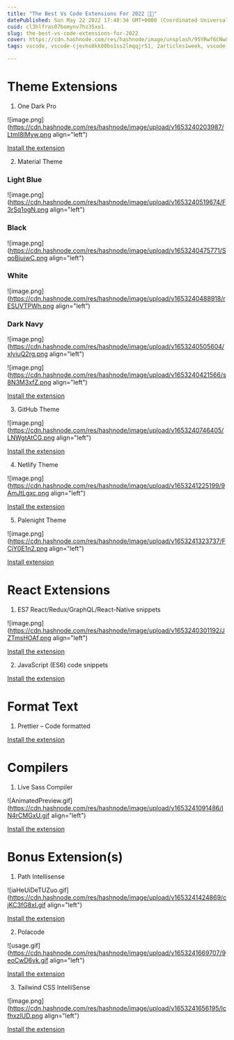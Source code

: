 ```yaml
---
title: "The Best Vs Code Extensions For 2022 💪💪"
datePublished: Sun May 22 2022 17:48:34 GMT+0000 (Coordinated Universal Time)
cuid: cl3hlfras07bomynv7hz35xo1
slug: the-best-vs-code-extensions-for-2022
cover: https://cdn.hashnode.com/res/hashnode/image/unsplash/95YRwf6CNw8/upload/v1653239999976/2MmZlME-E.jpeg
tags: vscode, vscode-cjevho8kk00bo1ss2lmqqjr51, 2articles1week, vscode-extensions, programming-school

---
```


# Theme Extensions
1. One Dark Pro

![image.png](https://cdn.hashnode.com/res/hashnode/image/upload/v1653240203987/LtmI8lMyw.png align="left")

[Install the extension](https://www.bing.com/ck/a?!&&p=7b32d6e3a677426c0c25b47746fc52a22027ae2843ec2dcce7ef568eac2a3257JmltdHM9MTY1MzI0MDEyOSZpZ3VpZD1lYWI4ZGQ3NS0wY2IyLTQ2MzMtYmQwYi02YWRmNzAwYmUyZmUmaW5zaWQ9NTE1Nw&ptn=3&fclid=b5679516-d9f3-11ec-ae07-f101243a13ef&u=a1aHR0cHM6Ly9tYXJrZXRwbGFjZS52aXN1YWxzdHVkaW8uY29tL2l0ZW1zP2l0ZW1OYW1lPWFkcmlhbndpbGN6eW5za2kub25lLWRhcmstcHJv&ntb=1)

2. Material Theme


### Light Blue

![image.png](https://cdn.hashnode.com/res/hashnode/image/upload/v1653240519674/F3rSq1ogN.png align="left")

### Black

![image.png](https://cdn.hashnode.com/res/hashnode/image/upload/v1653240475771/SqoBjujwC.png align="left")

### White

![image.png](https://cdn.hashnode.com/res/hashnode/image/upload/v1653240488918/rESUVTPWh.png align="left")

### Dark Navy

![image.png](https://cdn.hashnode.com/res/hashnode/image/upload/v1653240505604/xlyiuQ2rg.png align="left")

![image.png](https://cdn.hashnode.com/res/hashnode/image/upload/v1653240421566/s8N3M3xfZ.png align="left")


[Install the extension](https://www.bing.com/ck/a?!&&p=db218c0ceaa4d9fd554a77e572246b5a281242441ff21d2b24a61022efc91a87JmltdHM9MTY1MzI0MDM4MiZpZ3VpZD1iNDAxODhjMC0xYjEwLTRlYzYtYTI3ZC01ODQ4NGQ4YTk2YjcmaW5zaWQ9NTIyNw&ptn=3&fclid=4caa2cc2-d9f4-11ec-bef4-28c6661aacea&u=a1aHR0cHM6Ly9tYXJrZXRwbGFjZS52aXN1YWxzdHVkaW8uY29tL2l0ZW1zP2l0ZW1OYW1lPWVxdWludXNvY2lvLnZzYy1tYXRlcmlhbC10aGVtZQ&ntb=1)

3. GitHub Theme

![image.png](https://cdn.hashnode.com/res/hashnode/image/upload/v1653240746405/LNWgtAtCG.png align="left")

[Install the extension](https://www.bing.com/ck/a?!&&p=6aeaf75d35b51e7d79f6a46a3d17f536818dcec3bc86028ae82310a268356af8JmltdHM9MTY1MzI0MDcwMiZpZ3VpZD01NzA3MTVkNi02N2EzLTQ3MDUtOTI1My1hMzg0YzYwYzMzYWEmaW5zaWQ9NTE4Mg&ptn=3&fclid=0b3b7ef1-d9f5-11ec-8c29-dbf2d6398ea9&u=a1aHR0cHM6Ly9tYXJrZXRwbGFjZS52aXN1YWxzdHVkaW8uY29tL2l0ZW1zP2l0ZW1OYW1lPUdpdEh1Yi5naXRodWItdnNjb2RlLXRoZW1l&ntb=1)

4. Netlify Theme

![image.png](https://cdn.hashnode.com/res/hashnode/image/upload/v1653241225199/9AmJtLgxc.png align="left")

[Install the extension](https://marketplace.visualstudio.com/items?itemName=austincondiff.netlify-vscode-theme)

5. Palenight Theme


![image.png](https://cdn.hashnode.com/res/hashnode/image/upload/v1653241323737/FCiY0E1n2.png align="left")

[Install extension](https://marketplace.visualstudio.com/items?itemName=whizkydee.material-palenight-theme)

# React Extensions

1. ES7 React/Redux/GraphQL/React-Native snippets

![image.png](https://cdn.hashnode.com/res/hashnode/image/upload/v1653240301192/JZTmsHOAf.png align="left")

[Install the extension](https://www.bing.com/ck/a?!&&p=80b7612494be0ea5f15d78b4f196eeb8efa5b02b4525c597225384e6e343b877JmltdHM9MTY1MzI0MDI1OCZpZ3VpZD05OGQ3ZGI3ZS1iOTAwLTQ3OGQtODViNC02OTBiZTUwMjUxMjUmaW5zaWQ9NTEzNA&ptn=3&fclid=0266a88e-d9f4-11ec-a49d-db2c875ff01c&u=a1aHR0cHM6Ly9tYXJrZXRwbGFjZS52aXN1YWxzdHVkaW8uY29tL2l0ZW1zP2l0ZW1OYW1lPWRtZWVuaHVpcy5lczctcmVhY3QtanMtc25pcHBldHMtd2l0aC1zZW1pY29sb25z&ntb=1)

2. JavaScript (ES6) code snippets

[Install the extension](https://www.bing.com/ck/a?!&&p=fbaff7147b4b54140a688aac5c9870dad817caa745a5d17bee671ec277b3a06eJmltdHM9MTY1MzI0MDc4OSZpZ3VpZD02MDE2ZWM1NS05NDVkLTQ0MzItODc1Ni0xYjJmNTg3NDJjYTgmaW5zaWQ9NTEzOQ&ptn=3&fclid=3edb5e4b-d9f5-11ec-b778-0d33c8cb5563&u=a1aHR0cHM6Ly9tYXJrZXRwbGFjZS52aXN1YWxzdHVkaW8uY29tL2l0ZW1zP2l0ZW1OYW1lPXhhYmlrb3MuSmF2YVNjcmlwdFNuaXBwZXRz&ntb=1)


# Format Text

1. Prettier – Code formatted

[Install the extension](https://www.bing.com/ck/a?!&&p=640768aab057ccbb0736c6214b37569d0199423eead3b3f7cc4226f54ec186d5JmltdHM9MTY1MzI0MDYxNiZpZ3VpZD1iNGRmOGRlNi1jMGU3LTQwZDYtYTkxOS1hOTlhYWUyZjc0NjgmaW5zaWQ9NTE3NA&ptn=3&fclid=d7adc718-d9f4-11ec-8d82-05c0f22f2f38&u=a1aHR0cHM6Ly9tYXJrZXRwbGFjZS52aXN1YWxzdHVkaW8uY29tL2l0ZW1zP2l0ZW1OYW1lPWVzYmVucC5wcmV0dGllci12c2NvZGU&ntb=1)

# Compilers

1. Live Sass Compiler

![AnimatedPreview.gif](https://cdn.hashnode.com/res/hashnode/image/upload/v1653241091486/IN4rCMGxU.gif align="left")

[Install the extension](https://marketplace.visualstudio.com/items?itemName=ritwickdey.live-sass)

# Bonus Extension(s)

1. Path Intellisense

![iaHeUiDeTUZuo.gif](https://cdn.hashnode.com/res/hashnode/image/upload/v1653241424869/cjKC3fG8xI.gif align="left")

[Install the extension](https://marketplace.visualstudio.com/items?itemName=christian-kohler.path-intellisense)

2. Polacode

![usage.gif](https://cdn.hashnode.com/res/hashnode/image/upload/v1653241669707/9eoCwD6vk.gif align="left")

[Install the extension](https://marketplace.visualstudio.com/items?itemName=pnp.polacode)

3. Tailwind CSS IntelliSense

![image.png](https://cdn.hashnode.com/res/hashnode/image/upload/v1653241656195/IcfhxzlUD.png align="left")

[Install the extension](https://marketplace.visualstudio.com/items?itemName=bradlc.vscode-tailwindcss)
